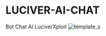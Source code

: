 # LUCIVER-AI-CHAT
Bot Chat AI LuciverXploit
![template_s](https://github.com/LuciverXploit/LuciverXploit/blob/main/2.jpg)
